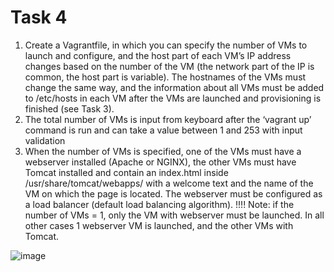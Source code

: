 # Task 4
1. Create a Vagrantfile, in which you can specify the number of VMs to launch and configure, and the host part of each VM’s IP address changes based on the number of the VM (the network part of the IP is common, the host part is variable). The hostnames of the VMs must change the same way, and the information about all VMs must be added to /etc/hosts in each VM after the VMs are launched and provisioning is finished (see Task 3). 
2. The total number of VMs is input from keyboard after the ‘vagrant up’ command is run and can take a value between 1 and 253 with input validation 
3. When the number of VMs is specified, one of the VMs must have a webserver installed (Apache or NGINX), the other VMs must have Tomcat installed and contain an index.html inside /usr/share/tomcat/webapps/ with a welcome text and the name of the VM on which the page is located. The webserver must be configured as a load balancer (default load balancing algorithm). 
!!!! Note: if the number of VMs = 1, only the VM with webserver must be launched. In all other cases 1 webserver VM is launched, and the other VMs with Tomcat. 

![image](https://github.com/ianikeyenka/vagrant-training/assets/71770143/ad5523a9-dca7-4dcf-acd3-5e3258bfbd6f)
